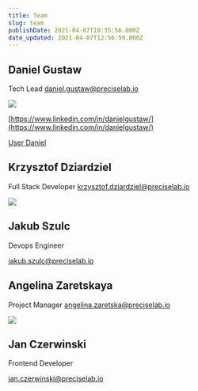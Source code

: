 ```yaml
---
title: Team
slug: team
publishDate: 2021-04-07T10:35:56.000Z
date_updated: 2021-04-07T12:56:59.000Z
---
```


## Daniel Gustaw

Tech Lead
[daniel.gustaw@preciselab.io](mailto:daniel.gustaw@preciselab.io)

![](http://localhost:8484/acf824d8-400e-430e-90d0-a55343e891bd.avif)

[https://www.linkedin.com/in/danielgustaw/](https://www.linkedin.com/in/danielgustaw/)

[User Daniel](https://stackoverflow.com/users/6398044/daniel)

## Krzysztof Dziardziel

Full Stack Developer
[krzysztof.dziardziel@preciselab.io](mailto:krzysztof.dziardziel@preciselab.io)

![](http://localhost:8484/07a15f19-14ae-4c48-a090-f661d206ee03.avif)

## Jakub Szulc

Devops Engineer

jakub.szulc@preciselab.io

## Angelina Zaretskaya

Project Manager
[angelina.zaretska@preciselab.io](mailto:angelina.zaretska@preciselab.io)

![](http://localhost:8484/1f786300-b099-498f-a187-5592dfe72de0.avif)

## Jan Czerwinski

Frontend Developer

jan.czerwinski@preciselab.io

